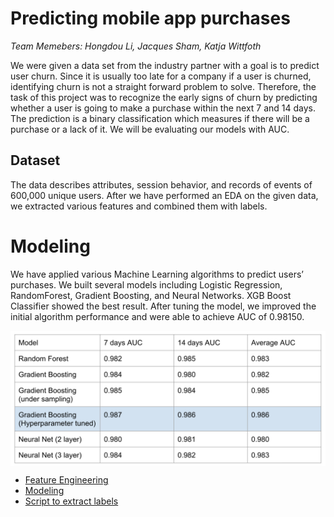 # Predicting mobile app purchases
<i> Team Memebers: Hongdou Li, Jacques Sham, Katja Wittfoth </i>

We were given a data set from the industry partner with a goal is to predict user churn. Since it is usually too late for a company if a user is churned, identifying churn is not a straight forward problem to solve. Therefore, the task of this project was to recognize the early signs of churn by predicting whether a user is going to make a purchase within the next 7 and 14 days. The prediction is a binary classification which measures if there will be a purchase or a lack of it. We will be evaluating our models with AUC.

## Dataset
The data describes attributes, session behavior, and records of events of 600,000 unique users. After we have performed an EDA on the given data, we extracted various features and combined them with labels. 

# Modeling
We have applied various Machine Learning algorithms to predict users’ purchases. We built several models including Logistic Regression, RandomForest, Gradient Boosting, and Neural Networks. XGB Boost Classifier showed the best result. After tuning the model, we improved the initial algorithm performance and were able to achieve AUC of 0.98150.

<p align="center"> <img src="exp_results.png" align="middle">
</p>


* [Feature Engineering](https://github.com/katjawittfoth/user-churn/blob/master/Feature_Engineering.ipynb)
* [Modeling](https://github.com/katjawittfoth/user-churn/blob/master/Model_with_Hyperparameter_Tunning.ipynb)
* [Script to extract labels](https://github.com/katjawittfoth/user-churn/blob/master/label_extract.py)
